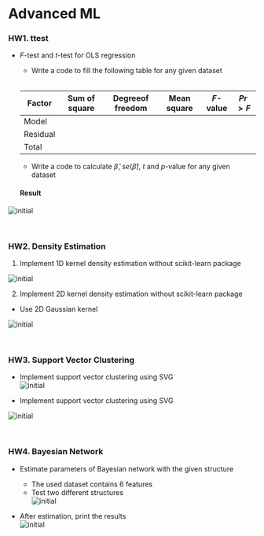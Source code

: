 # Advanced ML

### HW1. ttest

* $F$-test and $t$-test for OLS regression
  * Write a code to fill the following table for any given dataset  
  <br/>
  
  Factor|Sum of square|Degreeof freedom|Mean square|$F$-value|$Pr>F$
    ---|---|---|---|---|---|
   Model|
   Residual|
   Total|
    * Write a code to calculate $\hat{\beta}$, $se(\hat{\beta})$, $t$ and $p$-value for any given dataset
    
  #### Result

 ![initial](https://user-images.githubusercontent.com/72389445/198511815-286b7a06-2c6d-49d1-8fa5-edd3c4aee230.png)
  
  
  <br/>
  
### HW2. Density Estimation

1) Implement 1D kernel density estimation without scikit-learn package  

![initial](https://user-images.githubusercontent.com/72389445/198512111-77cb2a49-8fcb-4a44-94db-352d8f001d22.png)


2) Implement 2D kernel density estimation without scikit-learn package
  * Use 2D Gaussian kernel  
 
![initial](https://user-images.githubusercontent.com/72389445/198512350-365da2ad-f420-422c-9de7-95433e322bdc.png)

  <br/>

### HW3. Support Vector Clustering
* Implement support vector clustering using SVG  
![initial](https://user-images.githubusercontent.com/72389445/198512438-2c389d2d-e273-4e65-a2fb-824dd75d4a70.png)

* Implement support vector clustering using SVG  

![initial](https://user-images.githubusercontent.com/72389445/198512667-16f3373a-4d85-48c6-bda6-e0fc7e45e13c.png)

<br/>

### HW4. Bayesian Network
* Estimate parameters of Bayesian network with the given structure
  * The used dataset contains 6 features
  * Test two different structures   
![initial](https://user-images.githubusercontent.com/72389445/198512942-719314ea-7424-48de-a2cb-96cc65f6231c.png)

* After estimation, print the results   
![initial](https://user-images.githubusercontent.com/72389445/198513515-f7d5417a-8970-42cc-85cf-5af36d29f2af.png)


<br/>
